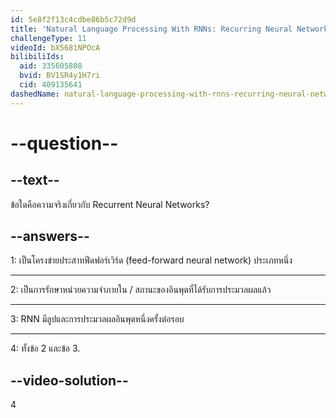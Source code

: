```yaml
---
id: 5e8f2f13c4cdbe86b5c72d9d
title: 'Natural Language Processing With RNNs: Recurring Neural Networks'
challengeType: 11
videoId: bX5681NPOcA
bilibiliIds:
  aid: 335605808
  bvid: BV1SR4y1H7ri
  cid: 409135641
dashedName: natural-language-processing-with-rnns-recurring-neural-networks
---
```


# --question--

## --text--

ข้อใดคือความจริงเกี่ยวกับ Recurrent Neural Networks?

## --answers--

1: เป็นโครงข่ายประสาทฟีดฟอร์เวิร์ด (feed-forward neural network) ประเภทหนึ่ง

---

2: เป็นการรักษาหน่วยความจำภายใน / สถานะของอินพุตที่ได้รับการประมวลผลแล้ว

---

3: RNN มีลูปและการประมวลผลอินพุตหนึ่งครั้งต่อรอบ

---

4: ทั้งข้อ 2 และข้อ 3.

## --video-solution--

4

